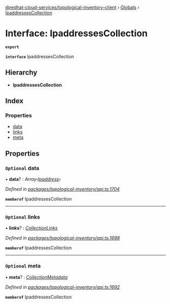 [@redhat-cloud-services/topological-inventory-client](../README.md) › [Globals](../globals.md) › [IpaddressesCollection](ipaddressescollection.md)

# Interface: IpaddressesCollection

**`export`** 

**`interface`** IpaddressesCollection

## Hierarchy

* **IpaddressesCollection**

## Index

### Properties

* [data](ipaddressescollection.md#optional-data)
* [links](ipaddressescollection.md#optional-links)
* [meta](ipaddressescollection.md#optional-meta)

## Properties

### `Optional` data

• **data**? : *Array‹[Ipaddress](ipaddress.md)›*

*Defined in [packages/topological-inventory/api.ts:1704](https://github.com/fhlavac/javascript-clients/blob/master/packages/topological-inventory/api.ts#L1704)*

**`memberof`** IpaddressesCollection

___

### `Optional` links

• **links**? : *[CollectionLinks](collectionlinks.md)*

*Defined in [packages/topological-inventory/api.ts:1698](https://github.com/fhlavac/javascript-clients/blob/master/packages/topological-inventory/api.ts#L1698)*

**`memberof`** IpaddressesCollection

___

### `Optional` meta

• **meta**? : *[CollectionMetadata](collectionmetadata.md)*

*Defined in [packages/topological-inventory/api.ts:1692](https://github.com/fhlavac/javascript-clients/blob/master/packages/topological-inventory/api.ts#L1692)*

**`memberof`** IpaddressesCollection
